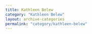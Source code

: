 ```yaml
---
title: Kathleen Belew
category: "Kathleen Belew"
layout: archive-categories
permalink: "category/kathleen-belew"
---
```

